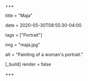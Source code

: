 +++

title = "Maja"

date = 2020-05-30T08:55:30-04:00

tags = ["Portrait"]

img = "maja.jpg"

alt = "Painting of a woman's portrait."

[_build]
	render = false

+++

